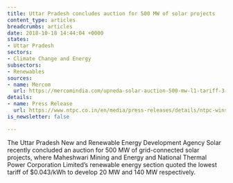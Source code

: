 ```yaml
---
title: Uttar Pradesh concludes auction for 500 MW of solar projects
content_type: articles
breadcrumbs: articles
date: 2018-10-18 14:44:04 +0000
states:
- Uttar Pradesh
sectors:
- Climate Change and Energy
subsectors:
- Renewables
sources:
- name: Mercom
  url: https://mercomindia.com/upneda-solar-auction-500-mw-l1-tariff-3-17/
details:
- name: Press Release
  url: https://www.ntpc.co.in/en/media/press-releases/details/ntpc-wins-160-mw-solar-capacities-upneda%E2%80%99s-500-mw-solar-tender
is_newsletter: false

---
```

The Uttar Pradesh New and Renewable Energy Development Agency Solar recently concluded an auction for 500 MW of grid-connected solar projects, where Maheshwari Mining and Energy and National Thermal Power Corporation Limited’s renewable energy section quoted the lowest tariff of $0.043/kWh to develop 20 MW and 140 MW respectively.     
